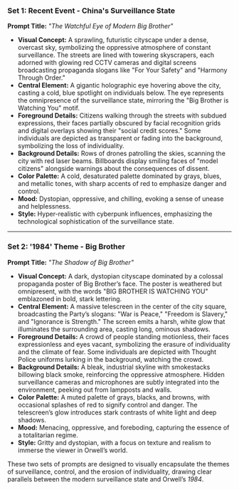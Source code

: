 ### Set 1: Recent Event - China's Surveillance State  

**Prompt Title:** *"The Watchful Eye of Modern Big Brother"*  

- **Visual Concept:** A sprawling, futuristic cityscape under a dense, overcast sky, symbolizing the oppressive atmosphere of constant surveillance. The streets are lined with towering skyscrapers, each adorned with glowing red CCTV cameras and digital screens broadcasting propaganda slogans like "For Your Safety" and "Harmony Through Order."  
- **Central Element:** A gigantic holographic eye hovering above the city, casting a cold, blue spotlight on individuals below. The eye represents the omnipresence of the surveillance state, mirroring the "Big Brother is Watching You" motif.  
- **Foreground Details:** Citizens walking through the streets with subdued expressions, their faces partially obscured by facial recognition grids and digital overlays showing their "social credit scores." Some individuals are depicted as transparent or fading into the background, symbolizing the loss of individuality.  
- **Background Details:** Rows of drones patrolling the skies, scanning the city with red laser beams. Billboards display smiling faces of "model citizens" alongside warnings about the consequences of dissent.  
- **Color Palette:** A cold, desaturated palette dominated by grays, blues, and metallic tones, with sharp accents of red to emphasize danger and control.  
- **Mood:** Dystopian, oppressive, and chilling, evoking a sense of unease and helplessness.  
- **Style:** Hyper-realistic with cyberpunk influences, emphasizing the technological sophistication of the surveillance state.  

---

### Set 2: '1984' Theme - Big Brother  

**Prompt Title:** *"The Shadow of Big Brother"*  

- **Visual Concept:** A dark, dystopian cityscape dominated by a colossal propaganda poster of Big Brother’s face. The poster is weathered but omnipresent, with the words "BIG BROTHER IS WATCHING YOU" emblazoned in bold, stark lettering.  
- **Central Element:** A massive telescreen in the center of the city square, broadcasting the Party’s slogans: "War is Peace," "Freedom is Slavery," and "Ignorance is Strength." The screen emits a harsh, white glow that illuminates the surrounding area, casting long, ominous shadows.  
- **Foreground Details:** A crowd of people standing motionless, their faces expressionless and eyes vacant, symbolizing the erasure of individuality and the climate of fear. Some individuals are depicted with Thought Police uniforms lurking in the background, watching the crowd.  
- **Background Details:** A bleak, industrial skyline with smokestacks billowing black smoke, reinforcing the oppressive atmosphere. Hidden surveillance cameras and microphones are subtly integrated into the environment, peeking out from lampposts and walls.  
- **Color Palette:** A muted palette of grays, blacks, and browns, with occasional splashes of red to signify control and danger. The telescreen’s glow introduces stark contrasts of white light and deep shadows.  
- **Mood:** Menacing, oppressive, and foreboding, capturing the essence of a totalitarian regime.  
- **Style:** Gritty and dystopian, with a focus on texture and realism to immerse the viewer in Orwell’s world.  

These two sets of prompts are designed to visually encapsulate the themes of surveillance, control, and the erosion of individuality, drawing clear parallels between the modern surveillance state and Orwell’s *1984*.